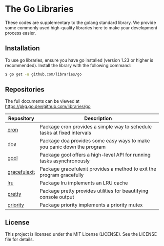 # The Go Libraries

These codes are supplementary to the golang standard library. We provide some commonly used high-quality libraries here to make your development process easier.

## Installation

To use go libraries, ensure you have go installed (version 1.23 or higher is recommended). Install the library with the following command:

```sh
$ go get -u github.com/libraries/go
```

## Repositories

The full documents can be viewed at <https://pkg.go.dev/github.com/libraries/go>

|           Repository           |                               Description                               |
| ------------------------------ | ----------------------------------------------------------------------- |
| [cron](./cron)                 | Package cron provides a simple way to schedule tasks at fixed intervals |
| [doa](./doa)                   | Package doa provides some easy ways to make you panic down the program  |
| [gool](./gool)                 | Package gool offers a high-level API for running tasks asynchronously   |
| [gracefulexit](./gracefulexit) | Package gracefulexit provides a method to exit the program gracefully   |
| [lru](./lru)                   | Package lru implements an LRU cache                                     |
| [pretty](./pretty)             | Package pretty provides utilities for beautifying console output        |
| [priority](./priority)         | Package priority implements a priority mutex                            |

## License

This project is licensed under the MIT License (LICENSE). See the LICENSE file for details.
